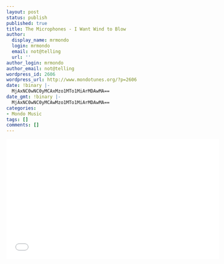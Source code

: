 ```yaml
---
layout: post
status: publish
published: true
title: The Microphones - I Want Wind to Blow
author:
  display_name: mrmondo
  login: mrmondo
  email: not@telling
  url: ''
author_login: mrmondo
author_email: not@telling
wordpress_id: 2606
wordpress_url: http://www.mondotunes.org/?p=2606
date: !binary |-
  MjAxNC0wNC0yMCAxMzo1MTo1MiArMDAwMA==
date_gmt: !binary |-
  MjAxNC0wNC0yMCAwMzo1MTo1MiArMDAwMA==
categories:
- Mondo Music
tags: []
comments: []
---
```

<iframe width="560" height="315" src="//www.youtube.com/embed/5WvWkUhszeE" frameborder="0"> </iframe>
